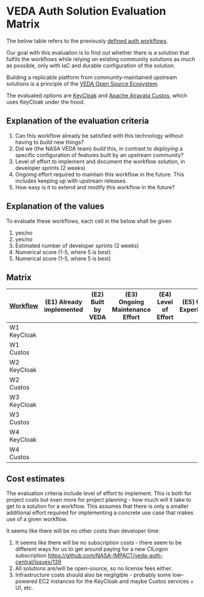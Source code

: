 # VEDA Auth Solution Evaluation Matrix

The below table refers to the previously [defined auth workflows](https://github.com/NASA-IMPACT/veda-auth-central/blob/main/docs/use-case-evaluation/workflows.md).

Our goal with this evaluation is to find out whether there is a solution that fulfils the workflows while relying on existing community solutions as much as possible,
only with IaC and durable configuration of the solution.

Building a replicable platform from community-maintained upstream solutions is a principle of the [VEDA Open Source Ecosystem](https://docs.openveda.cloud/open-source-ecosystem/).

The evaluated options are [KeyCloak](https://www.keycloak.org/) and [Apache Airavata Custos](https://airavata.apache.org/custos/), which uses KeyCloak under the hood.


## Explanation of the evaluation criteria

1. Can this workflow already be satisfied with this technology without having to *build* new things?
2. Did we (the NASA VEDA team) *build* this, in contrast to *deploying* a specific configuration of features built by an upstream community?
3. Level of effort to implement and document the workflow solution, in developer sprints (2 weeks)
4. Ongoing effort required to maintain this workflow in the future. This includes keeping up with upstream releases.
5. How easy is it to extend and modify this workflow in the future?


## Explanation of the values

To evaluate these workflows, each cell in the below shall be given

1. yes/no
2. yes/no
3. Estimated number of developer sprints (2 weeks)
4. Numerical score (1-5, where 5 is best)
5. Numerical score (1-5, where 5 is best)

## Matrix

| [Workflow](https://github.com/NASA-IMPACT/veda-auth-central/blob/main/docs/use-case-evaluation/workflows.md) | (E1) Already implemented | (E2) Built by VEDA | (E3) Ongoing Maintenance Effort | (E4) Level of Effort | (E5) User Experience | (E6) Ease of future change | 
| - | - | - | - | - | - | - |
| W1 KeyCloak |  |  |  |  |  |  |
| W1 Custos |  |  |  |  |  |  |
| W2 KeyCloak |  |  |  |  |  |  |
| W2 Custos |  |  |  |  |  |  |
| W3 KeyCloak |  |  |  |  |  |  |
| W3 Custos |  |  |  |  |  |  |
| W4 KeyCloak |  |  |  |  |  |  |
| W4 Custos |  |  |  |  |  |  |

## Cost estimates

The evaluation criteria include level of effort to implement. This is both for project costs but even more for project planning - how much will it take to get to a solution for a workflow. 
This assumes that there is only a smaller additional effort required for implementing a concrete use case that makes use of a given workflow.

It seems like there will be no other costs than developer time:
1. It seems like there will be no subscription costs - there seem to be different ways for us to get around paying for a new CILogon subscription https://github.com/NASA-IMPACT/veda-auth-central/issues/139
2. All solutions are/will be open-source, so no license fees either.
3. Infrastructure costs should also be negligible - probably some low-powered EC2 instances for the KeyCloak and maybe Custos services + UI, etc.
